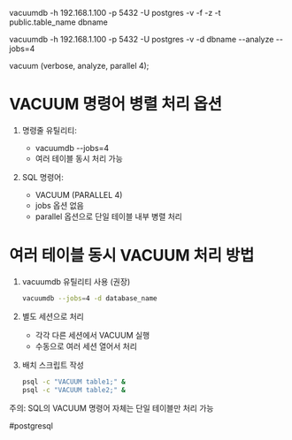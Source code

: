 vacuumdb -h 192.168.1.100 -p 5432 -U postgres -v -f -z -t public.table_name dbname

vacuumdb -h 192.168.1.100 -p 5432 -U postgres -v -d dbname --analyze --jobs=4

vacuum (verbose, analyze, parallel 4);

# VACUUM 명령어 병렬 처리 옵션

1. 명령줄 유틸리티:
   - vacuumdb --jobs=4
   - 여러 테이블 동시 처리 가능

2. SQL 명령어:
   - VACUUM (PARALLEL 4)
   - jobs 옵션 없음
   - parallel 옵션으로 단일 테이블 내부 병렬 처리

# 여러 테이블 동시 VACUUM 처리 방법

1. vacuumdb 유틸리티 사용 (권장)
   ```bash
   vacuumdb --jobs=4 -d database_name
   ```

2. 별도 세션으로 처리
   - 각각 다른 세션에서 VACUUM 실행
   - 수동으로 여러 세션 열어서 처리

3. 배치 스크립트 작성
   ```bash
   psql -c "VACUUM table1;" &
   psql -c "VACUUM table2;" &
   ```

주의: SQL의 VACUUM 명령어 자체는 단일 테이블만 처리 가능


#postgresql
